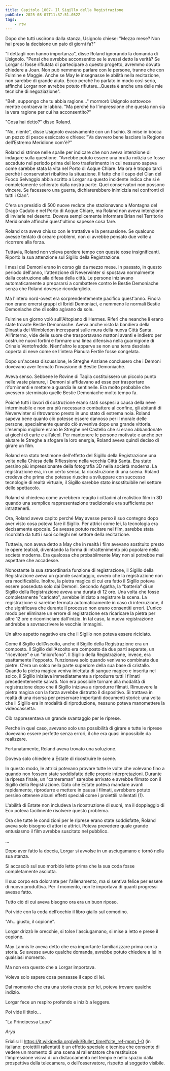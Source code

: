 ```yaml
---
title: Capitolo 1007- Il Sigillo della Registrazione
pubDate: 2025-08-07T11:37:51.052Z
tags:
    - rtw
---
```



Dopo che tutti uscirono dalla stanza, Usignolo chiese: "Mezzo mese? Non hai preso la decisione un paio di giorni fa?"


"I dettagli non hanno importanza", disse Roland ignorando la domanda di Usignolo. "Pensi che avrebbe acconsentito se le avessi detto la verità? Se Lorgar si fosse rifiutata di partecipare a questo progetto, avremmo dovuto chiedere a Joan. Non può nemmeno parlare con le persone, tranne che con Fulmine e Maggie. Anche se May le insegnasse le abilità nella recitazione, non sarebbe di grande aiuto. Ecco perché ho parlato in modo così serio, affinché Lorgar non avrebbe potuto rifiutare...Questa è anche una delle mie tecniche di negoziazione".


"Beh, suppongo che tu abbia ragione..." mormorò Usignolo sottovoce mentre contraeva le labbra. "Ma perché ho l'impressione che questa non sia la vera ragione per cui ha acconsentito?"


"Cosa hai detto?" disse Roland.


"No, niente", disse Usignolo evasivamente con un fischio. Si mise in bocca un pezzo di pesce essiccato e chiese: "Va davvero bene lasciare la Regione dell’Estremo Meridione com'è?"


Roland si strinse nelle spalle per indicare che non aveva intenzione di indagare sulla questione. "Avrebbe potuto essere una brutta notizia se fosse accaduto nel periodo prima del loro trasferimento in cui nessuno sapeva come sarebbe stata la vita nel Porto di Acque Chiare. Ma ora è troppo tardi perché i conservatori ribaltino la situazione. Il fatto che il capo del Clan del Fuoco Selvaggio abbia scritto a Lorgar su questo incidente indica che si è completamente schierato dalla nostra parte. Quei conservatori non possono vincere. Se facessero una guerra, dichiarerebbero inimicizia nei confronti di tutti i Clan".


C'era un presidio di 500 nuove reclute che stazionavano a Montagna del Drago Caduto e nel Porto di Acque Chiare, ma Roland non aveva intenzione di inviarle nel deserto. Doveva semplicemente informare Brian nel Territorio Meridionale affinché quest'ultimo sapesse cosa fare.


Roland ora aveva chiuso con le trattative e la persuasione. Se qualcuno avesse tentato di creare problemi, non ci avrebbe pensato due volte a ricorrere alla forza.


Tuttavia, Roland non voleva perdere tempo con queste cose insignificanti. Riportò la sua attenzione sul Sigillo della Registrazione.


I mesi dei Demoni erano in corso già da mezzo mese. In passato, in questo periodo dell'anno, l'attenzione di Neverwinter si spostava normalmente dalla costruzione alla difesa della città. Le persone iniziavano automaticamente a prepararsi a combattere contro le Bestie Demoniache senza che Roland dovesse ricordarglielo.


Ma l'intero nord-ovest era sorprendentemente pacifico quest'anno. Finora non erano emersi gruppi di Ibridi Demoniaci, e nemmeno le normali Bestie Demoniache che di solito agivano da sole.


Fulmine un giorno volò sull'Altopiano di Hermes. Riferì che neanche lì erano state trovate Bestie Demoniache. Aveva anche visto la bandiera della Dinastia dei Wimbledon incresparsi sulle mura della nuova Città Santa. All'interno, vide delle suore che trasportavano mattoni avanti e indietro per costruire nuovi fortini e formare una linea difensiva nella guarnigione di Crinale Ventofreddo. Nient'altro le apparve se non una terra desolata coperta di neve come se l'intera Pianura Fertile fosse congelata.


Dopo un'accesa discussione, le Streghe Anziane conclusero che i Demoni dovevano aver fermato l'invasione di Bestie Demoniache.


Aveva senso. Sebbene le Rovine di Taqila costituissero un piccolo punto nelle vaste pianure, i Demoni si affidavano ad esse per trasportare rifornimenti e mettere a guardia le sentinelle. Era molto probabile che avessero sterminato quelle Bestie Demoniache molto tempo fa.


Poiché tutti i lavori di costruzione erano stati sospesi a causa della neve interminabile e non era più necessario combattere al confine, gli abitanti di Neverwinter si ritrovarono presto in uno stato di estrema noia. Roland sapeva bene quanto ciò potesse essere dannoso per il morale delle persone, specialmente quando ciò avveniva dopo una grande vittoria. L'esempio migliore erano le Streghe nel Castello che si erano abbandonate ai giochi di carte e all’alcol. Per mantenere le persone motivate e anche per aiutare le Streghe a sfogare la loro energia, Roland aveva quindi deciso di girare un film.


Roland era stato testimone dell'effetto del Sigillo della Registrazione una volta nella Chiesa della Riflessione nella vecchia Città Santa. Era stato persino più impressionante della fotografia 3D nella società moderna. La registrazione era, in un certo senso, la ricostruzione di una scena. Roland credeva che prima che potesse riuscire a sviluppare con successo tecnologie di realtà virtuale, il Sigillo sarebbe stato insostituibile nel settore dello spettacolo.


Roland si chiedeva come avrebbero reagito i cittadini al realistico film in 3D quando una semplice rappresentazione tradizionale era sufficiente per intrattenerli.


Ora, Roland aveva capito perché May avesse perso il suo contegno dopo aver visto cosa poteva fare il Sigillo. Per attrici come lei, la tecnologia era decisamente epocale. Se avesse potuto recitare nel film, sarebbe stata ricordata da tutti i suoi colleghi nel settore della recitazione.


Tuttavia, non aveva detto a May che in realtà i film avevano sostituito presto le opere teatrali, diventando la forma di intrattenimento più popolare nella società moderna. Era qualcosa che probabilmente May non si potrebbe mai aspettare che accadesse.


Nonostante la sua straordinaria funzione di registrazione, il Sigillo della Registrazione aveva un grande svantaggio, ovvero che la registrazione non era modificabile. Inoltre, la pietra magica di cui era fatto il Sigillo poteva essere posseduta solo dai Demoni. Secondo Agatha, la “batteria” di un Sigillo della Registrazione aveva una durata di 12 ore. Una volta che fosse completamente "caricato", avrebbe iniziato a registrare la scena. La registrazione si sarebbe fermata automaticamente in caso di interruzione, il che significava che durante il processo non erano consentiti errori. L'unico modo per eliminare un errore di registrazione era ricaricare la pietra per altre 12 ore e ricominciare dall'inizio. In tal caso, la nuova registrazione andrebbe a sovrascrivere le vecchie immagini.


Un altro aspetto negativo era che il Sigillo non poteva essere riciclato.


Come il Sigillo dell’Ascolto, anche il Sigillo della Registrazione era un composto. Il Sigillo dell'Ascolto era composto da due parti separate, un "ricevitore" e un "microfono". Il Sigillo della Registrazione, invece, era esattamente l'opposto. Funzionava solo quando venivano combinate due pietre. C'era un solco nella parte superiore della sua base di cristallo. Quando la pietra magica veniva iniettata di sangue magico e inserita nel solco, il Sigillo iniziava immediatamente a riprodurre tutti i filmati precedentemente salvati. Non era possibile tornare alla modalità di registrazione dopo che il Sigillo iniziava a riprodurre filmati. Rimuovere la pietra magica con la forza avrebbe distrutto il dispositivo. Si trattava in realtà di una risorsa per preservare importanti documenti storici: una volta che il Sigillo era in modalità di riproduzione, nessuno poteva manomettere la videocassetta.


Ciò rappresentava un grande svantaggio per le riprese.


Perché in quel caso, avevano solo una possibilità di girare e tutte le riprese dovevano essere perfette senza errori, il che era quasi impossibile da realizzare.


Fortunatamente, Roland aveva trovato una soluzione.


Doveva solo chiedere a Estate di ricostruire le scene.


In questo modo, le attrici potevano provare tutte le volte che volevano fino a quando non fossero state soddisfatte delle proprie interpretazioni. Durante la ripresa finale, un "cameraman" sarebbe arrivato e avrebbe filmato con il Sigillo della Registrazione. Dato che Estate poteva mandare avanti rapidamente, riprodurre e mettere in pausa i filmati, avrebbero potuto persino ottenere alcuni effetti speciali come i proiettili rallentati (1).


L'abilità di Estate non includeva la ricostruzione di suoni, ma il doppiaggio di Eco poteva facilmente risolvere questo problema.


Ora che tutte le condizioni per le riprese erano state soddisfatte, Roland aveva solo bisogno di attori e attrici. Poteva prevedere quale grande entusiasmo il film avrebbe suscitato nel pubblico.


...






Dopo aver fatto la doccia, Lorgar si avvolse in un asciugamano e tornò nella sua stanza.


Si accasciò sul suo morbido letto prima che la sua coda fosse completamente asciutta.


Il suo corpo era dolorante per l'allenamento, ma si sentiva felice per essere di nuovo produttiva. Per il momento, non le importava di quanti progressi avesse fatto.


Tutto ciò di cui aveva bisogno ora era un buon riposo.


Poi vide con la coda dell’occhio il libro giallo sul comodino.


"Ah...giusto, il copione".


Lorgar drizzò le orecchie, si tolse l'asciugamano, si mise a letto e prese il copione.


May Lannis le aveva detto che era importante familiarizzare prima con la storia. Se avesse avuto qualche domanda, avrebbe potuto chiedere a lei in qualsiasi momento.


Ma non era questo che a Lorgar importava.


Voleva solo sapere cosa pensasse il capo di lei.


Dal momento che era una storia creata per lei, poteva trovare qualche indizio.


Lorgar fece un respiro profondo e iniziò a leggere.


Poi vide il titolo…


"La Principessa Lupo"






<em>Arya</em>


Erialis: Il https://it.wikipedia.org/wiki/Bullet_time#cite_ref-mpm_1-0 (in italiano: proiettili rallentati) è un effetto speciale e tecnica che consente di vedere un momento di una scena al rallentatore che restituisce l'impressione visiva di un distaccamento nel tempo e nello spazio dalla prospettiva della telecamera, o dell'osservatore, rispetto al soggetto visibile.                                
                        




